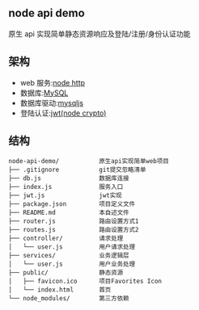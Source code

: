 ## node api demo

原生 api 实现简单静态资源响应及登陆/注册/身份认证功能

## 架构

- web 服务:[node http](https://nodejs.org/dist/latest-v11.x/docs/api/http.html)
- 数据库:[MySQL](http://mysql.com)
- 数据库驱动:[mysqljs](https://github.com/mysqljs/mysql)
- 登陆认证:[jwt(node crypto)](https://nodejs.org/dist/latest-v11.x/docs/api/crypto.html)

## 结构

```
node-api-demo/           原生api实现简单web项目
├── .gitignore           git提交忽略清单
├── db.js                数据库连接
├── index.js             服务入口
├── jwt.js               jwt实现
├── package.json         项目定义文件
├── README.md            本自述文件
├── router.js            路由设置方式1
├── routes.js            路由设置方式2
├── controller/          请求处理
│   └── user.js          用户请求处理
├── services/            业务逻辑层
│   └── user.js          用户业务处理
├── public/              静态资源
│   ├── favicon.ico      项目Favorites Icon
│   └── index.html       首页
└── node_modules/        第三方依赖
```
